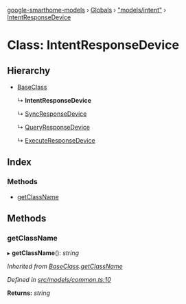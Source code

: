 [google-smarthome-models](../README.md) › [Globals](../globals.md) › ["models/intent"](../modules/_models_intent_.md) › [IntentResponseDevice](_models_intent_.intentresponsedevice.md)

# Class: IntentResponseDevice

## Hierarchy

* [BaseClass](_models_common_.baseclass.md)

  ↳ **IntentResponseDevice**

  ↳ [SyncResponseDevice](_models_intent_.syncresponsedevice.md)

  ↳ [QueryResponseDevice](_models_intent_.queryresponsedevice.md)

  ↳ [ExecuteResponseDevice](_models_intent_.executeresponsedevice.md)

## Index

### Methods

* [getClassName](_models_intent_.intentresponsedevice.md#getclassname)

## Methods

###  getClassName

▸ **getClassName**(): *string*

*Inherited from [BaseClass](_models_common_.baseclass.md).[getClassName](_models_common_.baseclass.md#getclassname)*

*Defined in [src/models/common.ts:10](https://github.com/galactic1969/google-smarthome-models/blob/633871f/src/models/common.ts#L10)*

**Returns:** *string*
